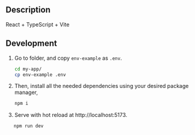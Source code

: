 
## Description

React + TypeScript + Vite

## Development


1. Go to folder, and copy `env-example` as `.env`.

   ```bash
   cd my-app/
   cp env-example .env
   ```

1. Then, install all the needed dependencies using your desired package manager,

   ```bash
   npm i
   ```

2. Serve with hot reload at http://localhost:5173.
```bash
   npm run dev
   ```
